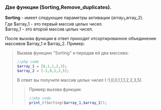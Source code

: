 ### Две функции (Sorting,Remove_duplicates). 

**Sorting** - имеет следующие параметры активации ($array_1,$array_2). <br>
Где $array_1 - это первый массив целых чисел.<br>
$array_1 - это второй массив целых чисел.<br>

После вызова функции в ответ приходит отсортированное объединение массивов $array_1 и $array_2.
Пример:
> Вызвав функцию "Sorting" и передав ей два массива: <br>
> ```php 
> //php code 
> $array_1 = [0,1,1,2,3];
> $array_2 = [-1,0,1,2,5]; 
> ```
> В ответ вы получите массив целых чисел (-1,0,0,1,1,1,2,2,3,5).
>> Пример вызова функции:
>> ```php 
>> //php code 
>> print_r(Sorting($array_1,$array_2));
>> ```
